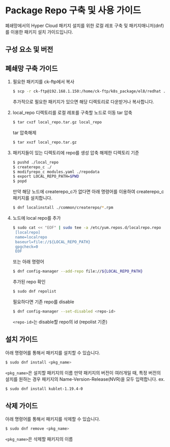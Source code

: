 # Package Repo 구축 및 사용 가이드
폐쇄망에서의 Hyper Cloud 패키지 설치를 위한 로컬 레포 구축 및 패키지매니저(dnf)를 이용한 패키지 설치 가이드입니다.

## 구성 요소 및 버전

## 폐쇄망 구축 가이드
1. 필요한 패키지를 ck-ftp에서 복사
	```bash
	$ scp -r ck-ftp@192.168.1.150:/home/ck-ftp/k8s_package/el8/redhat ./local_repo
	```
	추가적으로 필요한 패키지가 있으면 해당 디렉토리로 다운받거나 복사합니다.

2. local\_repo 디렉토리를 로컬 레포를 구축할 노드로 이동
	tar 압축
	```bash
	$ tar cvzf local_repo.tar.gz local_repo
	```

	tar 압축해제
	```bash
	$ tar xvzf local_repo.tar.gz
	```

3. 패키지들이 있는 디렉토리에 repo를 생성
	압축 해제한 디렉토리 기준
	```bash
	$ pushd ./local_repo
	$ createrepo_c ./
	$ modifyrepo_c modules.yaml ./repodata
	$ export LOCAL_REPO_PATH=$PWD
	$ popd
	```

	만약 해당 노드에 createrepo_c가 없다면 아래 명령어를 이용하여 createrepo_c 패키지를 설치합니다.
	```bash
	$ dnf localinstall ./common/createrepo/*.rpm
	```

4. 노드에 local repo를 추가
	```bash
	$ sudo cat << "EOF" | sudo tee -a /etc/yum.repos.d/localrepo.repo
	 [localrepo]
	 name=localrepo
	 baseurl=file://${LOCAL_REPO_PATH}
	 gpgcheck=0
	 EOF
	```
	또는 아래 명령어
	```bash
	$ dnf config-manager --add-repo file://${LOCAL_REPO_PATH}
	```

	추가된 repo 확인
	```bash
	$ sudo dnf repolist
	```

	필요하다면 기존 repo를 disable
	```bash
	$ dnf config-manager --set-disabled <repo-id>
	```
	`<repo-id>`는 disable할 repo의 id (repolist 기준)

## 설치 가이드
아래 명령어를 통해서 패키지를 설치할 수 있습니다.
```bash
$ sudo dnf install <pkg_name>
```
`<pkg_name>`은 설치할 패키지의 이름
만약 패키지의 버전이 여러개일 때, 특정 버전의 설치를 원하는 경우 패키지의 Name-Version-Release(NVR)을 모두 입력합니다.
ex.
```bash
$ sudo dnf install kublet-1.19.4-0
```

## 삭제 가이드
아래 명령어를 통해서 패키지를 삭제할 수 있습니다.
```bash
$ sudo dnf remove <pkg_name>
```
`<pkg_name>`은 삭제할 패키지의 이름
